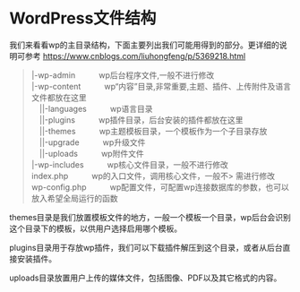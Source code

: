 # WordPress文件结构

我们来看看wp的主目录结构，下面主要列出我们可能用得到的部分。更详细的说明可参考 https://www.cnblogs.com/liuhongfeng/p/5369218.html

> |-wp-admin　　　wp后台程序文件,一般不进行修改  
> |-wp-content　　　wp“内容”目录,非常重要,主题、插件、上传附件及语言文件都放在这里  
> 　||-languages　　　wp语言目录  
> 　||-plugins　　　wp插件目录，后台安装的插件都放在这里  
> 　||-themes　　　wp主题模板目录，一个模板作为一个子目录存放  
> 　||-upgrade　　　wp升级文件  
> 　||-uploads　　　wp附件文件  
> |-wp-includes　　　wp核心文件目录，一般不进行修改  
> index.php　　　wp的入口文件，调用核心文件，一般不> 需进行修改  
> wp-config.php　　　wp配置文件，可配置wp连接数据库的参数，也可以放入希望全局运行的函数  

themes目录是我们放置模板文件的地方，一般一个模板一个目录，wp后台会识别这个目录下的模板，以供用户选择启用哪个模板。

plugins目录用于存放wp插件，我们可以下载插件解压到这个目录，或者从后台直接安装插件。

uploads目录放置用户上传的媒体文件，包括图像、PDF以及其它格式的内容。